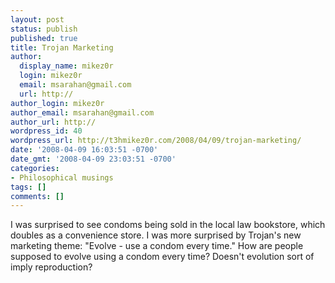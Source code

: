 ```yaml
---
layout: post
status: publish
published: true
title: Trojan Marketing
author:
  display_name: mikez0r
  login: mikez0r
  email: msarahan@gmail.com
  url: http://
author_login: mikez0r
author_email: msarahan@gmail.com
author_url: http://
wordpress_id: 40
wordpress_url: http://t3hmikez0r.com/2008/04/09/trojan-marketing/
date: '2008-04-09 16:03:51 -0700'
date_gmt: '2008-04-09 23:03:51 -0700'
categories:
- Philosophical musings
tags: []
comments: []
---
```

<p>I was surprised to see condoms being sold in the local law bookstore, which doubles as a convenience store. I was more surprised by Trojan's new marketing theme: "Evolve - use a condom every time." How are people supposed to evolve using a condom every time? Doesn't evolution sort of imply reproduction?</p>
